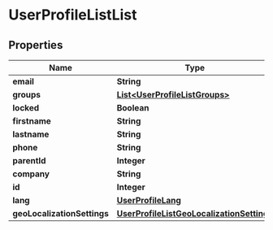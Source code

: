 # UserProfileListList

## Properties
Name | Type | Description | Notes
------------ | ------------- | ------------- | -------------
**email** | **String** |  |  [optional]
**groups** | [**List&lt;UserProfileListGroups&gt;**](UserProfileListGroups.md) |  |  [optional]
**locked** | **Boolean** |  |  [optional]
**firstname** | **String** |  |  [optional]
**lastname** | **String** |  |  [optional]
**phone** | **String** |  |  [optional]
**parentId** | **Integer** |  |  [optional]
**company** | **String** |  |  [optional]
**id** | **Integer** |  |  [optional]
**lang** | [**UserProfileLang**](UserProfileLang.md) |  |  [optional]
**geoLocalizationSettings** | [**UserProfileListGeoLocalizationSettings**](UserProfileListGeoLocalizationSettings.md) |  |  [optional]
